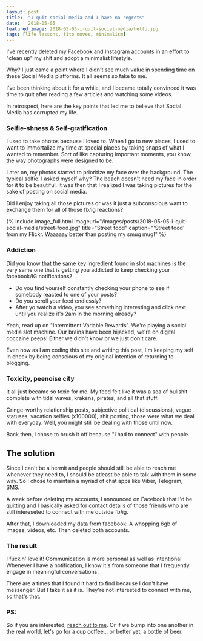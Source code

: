 ```yaml
---
layout: post
title:  "I quit social media and I have no regrets"
date:   2018-05-05
featured_image: 2018-05-05-i-quit-social-media/hello.jpg
tags: [life lessons, tito moves, minimalism]
---
```



I've recently deleted my Facebook and Instagram accounts in an effort to "clean up" my shit and adopt a minimalist lifestyle.

Why? I just came a point where I didn't see much value in spending time on these Social Media platforms. It all seems so fake to me.

I've been thinking about it for a while, and I became totally convinced it was time to quit after reading a few articles and watching some videos.

<!--more-->

In retrospect, here are the key points that led me to believe that Social Media has corrupted my life.

### Selfie-shness & Self-gratification

I used to take photos because I loved to. When I go to new places, I used to want to immortalize my time at special places by taking snaps of what I wanted to remember. Sort of like capturing important moments, you know, the way photographs were designed to be.

Later on, my photos started to prioritize my face over the background. The typical selfie. I asked myself why? The beach doesn't need my face in order for it to be beautiful. It was then that I realized I was taking pictures for the sake of posting on social media.

Did I enjoy taking all those pictures or was it just a subconscious want to exchange them for all of those fb/ig reactions?

{% include image_full.html imageurl="/images/posts/2018-05-05-i-quit-social-media/street-food.jpg" title="Street food" caption="'Street food' from my Flickr. Waaaaay better than posting my smug mug!" %}

### Addiction
Did you know that the same key ingredient found in slot machines is the very same one that is getting you addicted to keep checking your facebook/IG notifications?

+ Do you find yourself constantly checking your phone to see if somebody reacted to one of your posts?
+ Do you scroll your feed endlessly?
+ After yo watch a video, you see something interesting and click next until you realize it's 2am in the morning already?

Yeah, read up on "Intermittent Variable Rewards". We're playing a social media slot machine. Our brains have been hijacked, we're on digital coccaine peeps! Either we didn't know or we just don't care.

Even now as I am coding this site and writing this post, I'm keeping my self in check by being conscious of my original intention of returning to blogging.


### Toxicity, peenoise city

It all just became so toxic for me. My feed felt like it was a sea of bullshit complete with tidal waves, krakens, pirates, and all that stuff.

Cringe-worthy relationship posts, subjective political (discussions), vague statuses, vacation selfies (x100000), shit posting, those were what we deal with everyday. Well, you might still be dealing with those until now.

Back then, I chose to brush it off because "I had to connect" with people.

## The solution

Since I can't be a hermit and people should still be able to reach me whenever they need to, I should be atleast be able to talk with them in some way. So I chose to maintain a myriad of chat apps like Viber, Telegram, SMS.

A week before deleting my accounts, I announced on Facebook that I'd be quitting and I basically asked for contact details of those friends who are still intereseted to connect with me outside fb/ig. 

After that, I downloaded my data from facebook: A whopping 6gb of images, videos, etc. Then deleted both accounts.

### The result

I fuckin' love it! Communication is more personal as well as intentional. Whenever I have a notification, I know it's from someone that I frequently engage in meaningful conversations.

There are a times that I found it hard to find because I don't have messenger. But I take it as it is. They're not interested to connect with me, so that's that.

### PS:
So if you are interested, <a href="/about">reach out to me</a>. Or if we bump into one another in the real world, let's go for a cup coffee... or better yet, a bottle of beer.





